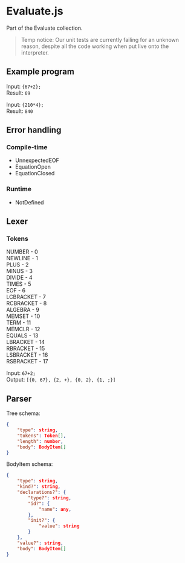 # Evaluate.js
Part of the Evaluate collection.

> Temp notice: Our unit tests are currently failing for an unknown reason, despite all the code working when put live onto the interpreter.

## Example program
Input: ``{67+2};``  
Result: ``69``

Input: `{210*4};`  
Result: `840`

## Error handling

### Compile-time
- UnnexpectedEOF
- EquationOpen
- EquationClosed

### Runtime
- NotDefined

## Lexer

### Tokens
NUMBER - 0  
NEWLINE - 1  
PLUS - 2  
MINUS - 3  
DIVIDE - 4  
TIMES - 5  
EOF - 6  
LCBRACKET - 7  
RCBRACKET - 8  
ALGEBRA - 9  
MEMSET - 10  
TERM - 11  
MEMCLR - 12  
EQUALS - 13  
LBRACKET - 14  
RBRACKET - 15  
LSBRACKET - 16  
RSBRACKET - 17  

Input: `67+2;`  
Output: `[{0, 67}, {2, +}, {0, 2}, {1, ;}]`


## Parser

Tree schema:

```json
{
	"type": string,
	"tokens": Token[],
	"length": number,
	"body": BodyItem[]
}
```
BodyItem schema:

```json
{
	"type": string,
	"kind?": string,
	"declarations?": {
		"type?": string,
		"id?": {
			"name": any,
		},
		"init?": {
			"value": string
		}
	},
	"value?": string,
	"body": BodyItem[]
}
```

